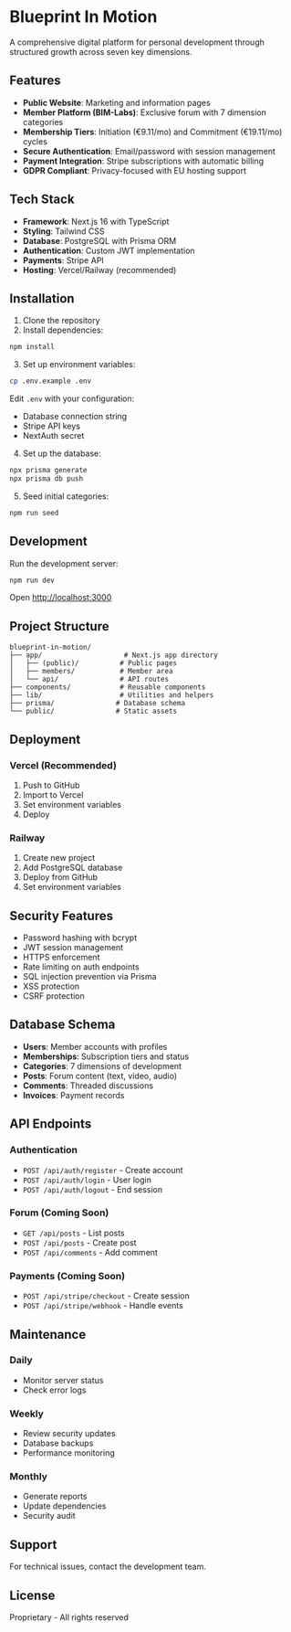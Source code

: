 # Blueprint In Motion

A comprehensive digital platform for personal development through structured growth across seven key dimensions.

## Features

- **Public Website**: Marketing and information pages
- **Member Platform (BIM-Labs)**: Exclusive forum with 7 dimension categories
- **Membership Tiers**: Initiation (€9.11/mo) and Commitment (€19.11/mo) cycles
- **Secure Authentication**: Email/password with session management
- **Payment Integration**: Stripe subscriptions with automatic billing
- **GDPR Compliant**: Privacy-focused with EU hosting support

## Tech Stack

- **Framework**: Next.js 16 with TypeScript
- **Styling**: Tailwind CSS
- **Database**: PostgreSQL with Prisma ORM
- **Authentication**: Custom JWT implementation
- **Payments**: Stripe API
- **Hosting**: Vercel/Railway (recommended)

## Installation

1. Clone the repository
2. Install dependencies:
```bash
npm install
```

3. Set up environment variables:
```bash
cp .env.example .env
```
Edit `.env` with your configuration:
- Database connection string
- Stripe API keys
- NextAuth secret

4. Set up the database:
```bash
npx prisma generate
npx prisma db push
```

5. Seed initial categories:
```bash
npm run seed
```

## Development

Run the development server:
```bash
npm run dev
```

Open [http://localhost:3000](http://localhost:3000)

## Project Structure

```
blueprint-in-motion/
├── app/                    # Next.js app directory
│   ├── (public)/          # Public pages
│   ├── members/           # Member area
│   └── api/               # API routes
├── components/            # Reusable components
├── lib/                   # Utilities and helpers
├── prisma/               # Database schema
└── public/               # Static assets
```

## Deployment

### Vercel (Recommended)

1. Push to GitHub
2. Import to Vercel
3. Set environment variables
4. Deploy

### Railway

1. Create new project
2. Add PostgreSQL database
3. Deploy from GitHub
4. Set environment variables

## Security Features

- Password hashing with bcrypt
- JWT session management
- HTTPS enforcement
- Rate limiting on auth endpoints
- SQL injection prevention via Prisma
- XSS protection
- CSRF protection

## Database Schema

- **Users**: Member accounts with profiles
- **Memberships**: Subscription tiers and status
- **Categories**: 7 dimensions of development
- **Posts**: Forum content (text, video, audio)
- **Comments**: Threaded discussions
- **Invoices**: Payment records

## API Endpoints

### Authentication
- `POST /api/auth/register` - Create account
- `POST /api/auth/login` - User login
- `POST /api/auth/logout` - End session

### Forum (Coming Soon)
- `GET /api/posts` - List posts
- `POST /api/posts` - Create post
- `POST /api/comments` - Add comment

### Payments (Coming Soon)
- `POST /api/stripe/checkout` - Create session
- `POST /api/stripe/webhook` - Handle events

## Maintenance

### Daily
- Monitor server status
- Check error logs

### Weekly
- Review security updates
- Database backups
- Performance monitoring

### Monthly
- Generate reports
- Update dependencies
- Security audit

## Support

For technical issues, contact the development team.

## License

Proprietary - All rights reserved